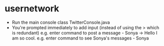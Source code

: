 usernetwork
===========
- Run the main console class TwitterConsole.java
- You're prompted immediately to add input (instead of using the > which is redundant)
e.g. enter command to post a message - Sonya -> Hello I am so cool. 
e.g. enter command to see Sonya's messages - Sonya
